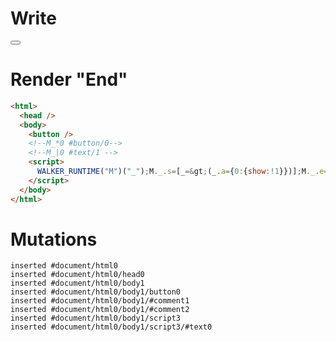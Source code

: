 # Write
  <button></button><!--M_*0 #button/0--><!--M_|0 #text/1 --><script>WALKER_RUNTIME("M")("_");M._.s=[_=>(_.a={0:{show:!1}})];M._.e=[0,"packages/translator-tags/src/__tests__/fixtures/if-default-false/template.marko_0_show"];M._.d=1;M._.w()</script>


# Render "End"
```html
<html>
  <head />
  <body>
    <button />
    <!--M_*0 #button/0-->
    <!--M_|0 #text/1 -->
    <script>
      WALKER_RUNTIME("M")("_");M._.s=[_=&gt;(_.a={0:{show:!1}})];M._.e=[0,"packages/translator-tags/src/__tests__/fixtures/if-default-false/template.marko_0_show"];M._.d=1;M._.w()
    </script>
  </body>
</html>
```

# Mutations
```
inserted #document/html0
inserted #document/html0/head0
inserted #document/html0/body1
inserted #document/html0/body1/button0
inserted #document/html0/body1/#comment1
inserted #document/html0/body1/#comment2
inserted #document/html0/body1/script3
inserted #document/html0/body1/script3/#text0
```